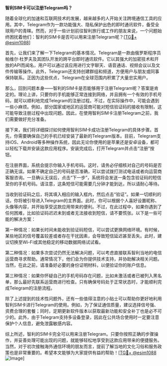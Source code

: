 **智利SIM卡可以注册Telegram吗？**

随着全球化的加速和互联网技术的发展，越来越多的人开始关注跨境通信工具的应用。其中，Telegram作为一款功能强大、隐私保护出色的即时通讯软件，备受全球用户的青睐。然而，对于一些计划前往智利旅行或工作的朋友来说，一个问题始终困扰着他们：智利的SIM卡是否可以用来注册Telegram呢？[[TG💪+ @esim1088](https://t.me/s/esim1088)]

首先，让我们来了解一下Telegram的基本情况。Telegram是一款由俄罗斯程序员帕维尔·杜罗夫及其团队开发的跨平台即时通讯软件。它以其强大的加密技术和开放的API而闻名，用户可以通过该应用进行文字聊天、语音通话、视频会议以及文件传输等操作。此外，Telegram还支持创建群组和频道，方便用户与朋友或同事保持联系。正因为这些优点，Telegram在全球范围内积累了大量忠实用户。

那么，回到问题本身——智利的SIM卡是否能够用于注册Telegram呢？答案是肯定的。理论上讲，只要你的手机能够正常连接到网络，并且拥有一个有效的手机号码，就可以顺利地完成Telegram的注册过程。不过，在实际操作中，可能会遇到一些小麻烦。例如，部分国家或地区的运营商可能对短信验证码的接收有限制，这可能导致注册过程中出现问题。因此，在使用智利SIM卡注册Telegram之前，我们需要做好充分准备。

接下来，我们将详细探讨如何使用智利SIM卡成功注册Telegram的具体步骤。首先，你需要确保自己的手机已经安装了最新的Telegram版本。目前，Telegram支持iOS、Android等多种操作系统，因此无论你使用的是苹果还是安卓设备，都可以轻松下载并安装这款应用程序。安装完成后，打开Telegram并点击“注册”按钮。

在注册界面，系统会提示你输入手机号码。这时，请务必仔细核对自己的号码是否正确无误。如果不确定自己的号码是否准确，可以尝试拨打测试电话或者向运营商客服咨询。一旦确认无误后，点击“下一步”，系统将会发送一条包含验证码的短信至你的手机号码。请注意，这条短信可能需要几分钟才能到达，所以请耐心等待。

当收到验证码之后，将其填入相应的输入框内，然后点击“验证”。如果一切顺利的话，你将被引导进入Telegram的主界面。此时，你可以根据个人喜好设置昵称、头像等内容，并开始享受这款应用带来的便利。不过，在此过程中，如果你遇到了任何困难，比如验证码迟迟未到或者无法接收到短信，请不要慌张。以下是一些可能的解决方案：

第一种情况：如果长时间未能收到验证码短信，可以尝试更换网络环境。有时候，某些地区的信号覆盖较差或者存在干扰因素，会导致短信延迟甚至丢失。此时，建议切换至Wi-Fi或其他稳定的移动数据网络试试看。

第二种情况：如果多次尝试仍然无法解决问题，可以考虑直接联系智利当地的电信运营商寻求帮助。通常情况下，他们会为你提供技术支持，并协助解决相关问题。当然，在此之前，请准备好必要的身份证明材料，以便验证你的账户信息。

第三种情况：如果你怀疑自己的手机号码存在问题，比如未激活或者已被列入黑名单，那么最好先联系运营商进行检查。只有确保号码处于正常状态时，才能顺利完成Telegram的注册流程。

除了上述提到的技术性问题外，还有一些值得注意的小贴士可以帮助你更好地利用智利SIM卡进行Telegram的使用。例如，为了保证通信质量，建议选择信号强、资费合理的套餐；同时，定期更新软件版本以获取最新功能和安全补丁也是必不可少的。此外，由于Telegram支持多设备登录，因此在公共场合使用时一定要注意保护个人信息，避免泄露敏感内容。

综上所述，智利的SIM卡完全可以用来注册Telegram。只要你按照正确的步骤操作，并妥善处理可能出现的问题，就能够轻松地享受到这款应用带来的便捷服务。当然，对于初次接触海外通信环境的朋友而言，提前了解当地的文化习俗和服务政策也是非常重要的。希望本文能够为大家提供有益的帮助！[[TG💪+ @esim1088](https://t.me/s/esim1088) ![Image](https://i.postimg.cc/4NQfJmqS/Snipaste-2025-05-13-00-14-12.png)]